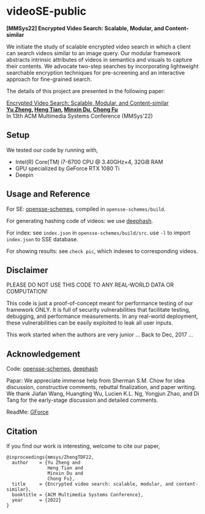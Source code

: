 # videoSE-public
**[MMSys22] Encrypted Video Search: Scalable, Modular, and Content-similar**
 
We initiate the study of scalable encrypted video search in which a client can search videos similar to an image query. Our modular framework abstracts intrinsic attributes of videos in semantics and visuals to capture their contents. We advocate two-step searches by incorporating lightweight searchable encryption techniques for pre-screening and an interactive approach for fine-grained search.

The details of this project are presented in the following paper:

[Encrypted Video Search: Scalable, Modular, and Content-similar](https://dl.acm.org/doi/pdf/10.1145/3524273.3528190) <br>
**[Yu Zheng](https://github.com/yuzhengcuhk), [Heng Tian](https://github.com/tanhunggg), [Minxin Du](https://duminxin.github.io), [Chong Fu](https://scholar.google.com/citations?user=xq76xEMAAAAJ&hl=zh-CN)** <br>
In 13th ACM Multimedia Systems Conference (MMSys'22)

## Setup
We tested our code by running with,
- Intel(R) Core(TM) i7-6700 CPU @ 3.40GHz×4, 32GiB RAM
- GPU specialized by GeForce RTX 1080 Ti
- Deepin

## Usage and Reference
For SE: [opensse-schemes](https://github.com/OpenSSE/opensse-schemes), compiled in `opensse-schemes/build`.

For generating hashing code of videos: we use [deephash](https://github.com/yuanli2333/Hadamard-Matrix-for-hashing).

For index: see `index.json` in `opensse-schemes/build/src`. use `-l` to import `index.json` to SSE database.

For showing results: see `check pic`, which indexes to corresponding videos.

## Disclaimer
PLEASE DO NOT USE THIS CODE TO ANY REAL-WORLD DATA OR COMPUTATION!

This code is just a proof-of-concept meant for performance testing of our framework ONLY. It is full of security vulnerabilities that facilitate testing, debugging, and performance measurements. In any real-world deployment, these vulnerabilities can be easily exploited to leak all user inputs.

This work started when the authors are very junior ... Back to Dec, 2017 ...

## Acknowledgement
Code: [opensse-schemes](https://github.com/OpenSSE/opensse-schemes), [deephash](https://github.com/yuanli2333/Hadamard-Matrix-for-hashing)

Papar: We appreciate immense help from Sherman S.M. Chow for idea discussion, constructive comments, rebuttal finalization, and paper writing. We thank Jiafan Wang, Huangting Wu, Lucien K.L. Ng, Yongjun Zhao, and Di Tang for the early-stage discussion and detailed comments.

ReadMe: [GForce](https://github.com/Lucieno/gforce-public)

## Citation
If you find our work is interesting, welcome to cite our paper,
```
@inproceedings{mmsys/ZhengTDF22,
  author    = {Yu Zheng and
               Heng Tian and
               Minxin Du and
               Chong Fu},
  title     = {Encrypted video search: scalable, modular, and content-similar},
  booktitle = {ACM Multimedia Systems Conference},
  year      = {2022}
}
```



